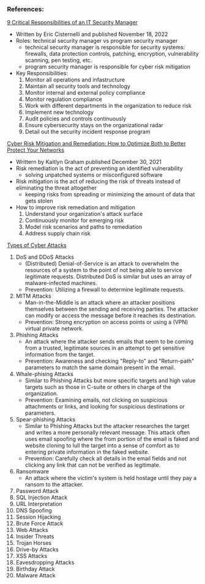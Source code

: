### References:
[9 Critical Responsibilities of an IT Security Manager](https://www.bitsight.com/blog/responsibilities-cybersecurity-manager) <br>
- Written by Eric Cisternelli and published November 18, 2022
- Roles: technical security manager vs program security manager
  - technical security manager is responsible for security systems: firewalls, data protection controls, patching, encryption, vulnerability scanning, pen testing, etc.
  - program security manager is responsible for cyber risk mitigation
 - Key Responsibilities:
   1. Monitor all operations and infastructure
   2. Maintain all security tools and technology
   3. Monitor internal and external policy compliance
   4. Monitor regulation compliance
   5. Work with different departments in the organization to reduce risk
   6. Implement new technology
   7. Audit policies and controls continuously
   8. Ensure cybersecurity stays on the organizational radar
   9. Detail out the security incident response program

[Cyber Risk Mitigation and Remediation: How to Optimize Both to Better Protect Your Networks](https://www.bitsight.com/blog/cyber-risk-mitigation-and-remediation-how-optimize-both-better-protect-your-networks) <br>
- Writtern by Kaitlyn Graham published December 30, 2021
- Risk remediation is the act of preventing an identified vulnerability
  - solving unpatched systems or misconfigured software
- Risk mitigation is the act of reducing the risk of threats instead of eliminating the threat altogether
  - keeping risks from spreading or minimizing the amount of data that gets stolen
- How to improve risk remediation and mitigation
  1. Understand your organization's attack surface
  2. Continuously monitor for emerging risk
  3. Model risk scenarios and paths to remediation
  4. Address supply chain risk

[Types of Cyber Attacks](https://www.fortinet.com/resources/cyberglossary/types-of-cyber-attacks)
1. DoS and DDoS Attacks
   - (Distributed) Denial-of-Service is an attack to overwhelm the resources of a system to the point of not being able to service legitimate requests. Distributed DoS is similar but uses an array of malware-infected machines.
   - Prevention: Utilizing a firewall to determine legitimate requests.
2. MITM Attacks
   - Man-in-the-Middle is an attack where an attacker positions themselves between the sending and receiving parties. The attacker can modify or access the message before it reaches its destination.
   - Prevention: Strong encryption on access points or using a (VPN) virtual private network.
4. Phishing Attacks
   - An attack where the attacker sends emails that seem to be coming from a trusted, legitimate sources in an attempt to get sensitive information from the target.
   - Prevention: Awareness and checking "Reply-to" and "Return-path" parameters to match the same domain present in the email.
6. Whale-phising Attacks
   - Similar to Phishing Attacks but more specific targets and high value targets such as those in C-suite or others in charge of the organization.
   - Prevention: Examining emails, not clicking on suspicious attachments or links, and looking for suspicious destinations or parameters.
8. Spear-phishing Attacks
   - Similar to Phishing Attacks but the attacker researches the target and writes a more personally relevant message. This attack often uses email spoofing where the from portion of the email is faked and website cloning to lull the target into a sense of comfort as to entering private information in the faked website.
   - Prevention: Carefully check all details in the email fields and not clicking any link that can not be verified as legitimate.
10. Ransomware
    - An attack where the victim's system is held hostage until they pay a ransom to the attacker. 
12. Password Attack
13. SQL Injection Attack
14. URL Interpretation
15. DNS Spoofing
16. Session Hijacking
17. Brute Force Attack
18. Web Attacks
19. Insider Threats
20. Trojan Horses
21. Drive-by Attacks
22. XSS Attacks
23. Eavesdropping Attacks
24. Birthday Attack
25. Malware Attack
